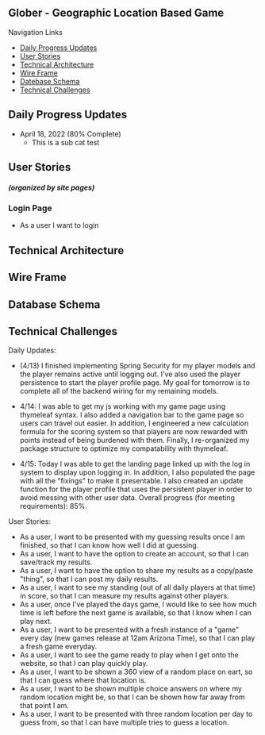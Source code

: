 ## Glober - Geographic Location Based Game

Navigation Links
- [Daily Progress Updates](#Daily-Progress)
- [User Stories](#User-Stories)
- [Technical Architecture](#Technical-Architecture)
- [Wire Frame](#Wire-Frame)
- [Datebase Schema](#Datebase-Schema)
- [Technical Challenges](#Technical-Challenges)

## Daily Progress Updates
- April 18, 2022 (80% Complete)  
  - This is a sub cat test

## User Stories
##### (organized by site pages)
### Login Page
- As a user I want to login


## Technical Architecture


## Wire Frame


## Database Schema


## Technical Challenges


Daily Updates:

- (4/13) I finished implementing Spring Security for my player models and the player remains active until logging out. I've also used the player persistence to start the
player profile page. My goal for tomorrow is to complete all of the backend wiring for my remaining models.

- 4/14: I was able to get my js working with my game page using thymeleaf syntax. I also added a navigation bar to the game page so users can travel out easier. In 
addition, I engineered a new calculation formula for the scoring system so that players are now rewarded with points instead of being burdened with them. Finally, I 
re-organized my package structure to optimize my compatability with thymeleaf.

- 4/15: Today I was able to get the landing page linked up with the log in system to display upon logging in. In addition, I also populated the page with all the 
"fixings" to make it presentable. I also created an update function for the player profile that uses the persistent player in order to avoid messing with other user data.
Overall progress (for meeting requirements): 85%.



User Stories:
 - As a user, I want to be presented with my guessing results once I am finished, so that I can know how well I did at guessing. 
 - As a user, I want to have the option to create an account, so that I can save/track my results. 
 - As a user, I want to have the option to share my results as a copy/paste "thing", so that I can post my daily results. 
 - As a user, I want to see my standing (out of all daily players at that time) in score, so that I can measure my results against other players. 
 - As a user, once I've played the days game, I would like to see how much time is left before the next game is available, so that I know when I can play next.
 - As a user, I want to be presented with a fresh instance of a "game" every day (new games release at 12am Arizona Time), so that I can play a fresh game everyday. 
 - As a user, I want to see the game ready to play when I get onto the website, so that I can play quickly play. 
 - As a user, I want to be shown a 360 view of a random place on eart, so that I can guess where that location is. 
 - As a user, I want to be shown multiple choice answers on where my random location might be, so that I can be shown how far away from that point I am. 
 - As a user, I want to be presented with three random location per day to guess from, so that I can have multiple tries to guess a location.
